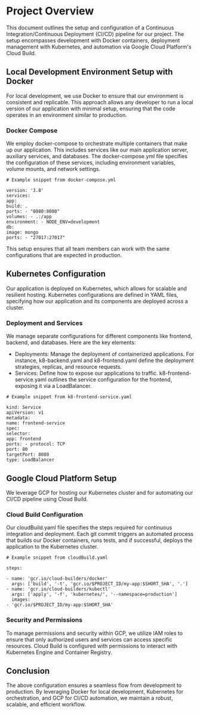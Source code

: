 # Project Overview

This document outlines the setup and configuration of a Continuous Integration/Continuous Deployment (CI/CD) pipeline for our project. The setup encompasses development with Docker containers, deployment management with Kubernetes, and automation via Google Cloud Platform's Cloud Build.

## Local Development Environment Setup with Docker

For local development, we use Docker to ensure that our environment is consistent and replicable. This approach allows any developer to run a local version of our application with minimal setup, ensuring that the code operates in an environment similar to production.

### Docker Compose

We employ docker-compose to orchestrate multiple containers that make up our application. This includes services like our main application server, auxiliary services, and databases. The docker-compose.yml file specifies the configuration of these services, including environment variables, volume mounts, and network settings.

```
# Example snippet from docker-compose.yml

version: '3.8'
services:
app:
build: .
ports: - "8080:8080"
volumes: - .:/app
environment: - NODE_ENV=development
db:
image: mongo
ports: - "27017:27017"
```

This setup ensures that all team members can work with the same configurations that are expected in production.

## Kubernetes Configuration

Our application is deployed on Kubernetes, which allows for scalable and resilient hosting. Kubernetes configurations are defined in YAML files, specifying how our application and its components are deployed across a cluster.

### Deployment and Services

We manage separate configurations for different components like frontend, backend, and databases. Here are the key elements:

- Deployments: Manage the deployment of containerized applications. For instance, k8-backend.yaml and k8-frontend.yaml define the deployment strategies, replicas, and resource requests.
- Services: Define how to expose our applications to traffic. k8-frontend-service.yaml outlines the service configuration for the frontend, exposing it via a LoadBalancer.

```
# Example snippet from k8-frontend-service.yaml

kind: Service
apiVersion: v1
metadata:
name: frontend-service
spec:
selector:
app: frontend
ports: - protocol: TCP
port: 80
targetPort: 8080
type: LoadBalancer
```

## Google Cloud Platform Setup

We leverage GCP for hosting our Kubernetes cluster and for automating our CI/CD pipeline using Cloud Build.

### Cloud Build Configuration

Our cloudBuild.yaml file specifies the steps required for continuous integration and deployment. Each git commit triggers an automated process that builds our Docker containers, runs tests, and if successful, deploys the application to the Kubernetes cluster.

```
# Example snippet from cloudBuild.yaml

steps:

- name: 'gcr.io/cloud-builders/docker'
  args: ['build', '-t', 'gcr.io/$PROJECT_ID/my-app:$SHORT_SHA', '.']
- name: 'gcr.io/cloud-builders/kubectl'
  args: ['apply', '-f', 'kubernetes/', '--namespace=production']
  images:
- 'gcr.io/$PROJECT_ID/my-app:$SHORT_SHA'
```

### Security and Permissions

To manage permissions and security within GCP, we utilize IAM roles to ensure that only authorized users and services can access specific resources. Cloud Build is configured with permissions to interact with Kubernetes Engine and Container Registry.

## Conclusion

The above configuration ensures a seamless flow from development to production. By leveraging Docker for local development, Kubernetes for orchestration, and GCP for CI/CD automation, we maintain a robust, scalable, and efficient workflow.
